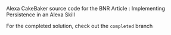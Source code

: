 Alexa CakeBaker source code for the BNR Article : Implementing Persistence in an Alexa Skill

For the completed solution, check out the `completed` branch

